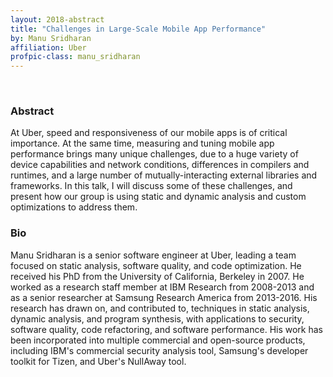 ```yaml
---
layout: 2018-abstract
title: "Challenges in Large-Scale Mobile App Performance"
by: Manu Sridharan
affiliation: Uber
profpic-class: manu_sridharan
---
```


<br/>

### Abstract

At Uber, speed and responsiveness of our mobile apps is of critical importance. At the same time, measuring and tuning mobile app performance brings many unique challenges, due to a huge variety of device capabilities and network conditions, differences in compilers and runtimes, and a large number of mutually-interacting external libraries and frameworks.  In this talk, I will discuss some of these challenges, and present how our group is using static and dynamic analysis and custom optimizations to address them.

### Bio

Manu Sridharan is a senior software engineer at Uber, leading a team focused on static analysis, software quality, and code optimization.  He received his PhD from the University of California, Berkeley in 2007.  He worked as a research staff member at IBM Research from 2008-2013 and as a senior researcher at Samsung Research America from 2013-2016.  His research has drawn on, and contributed to, techniques in static analysis, dynamic analysis, and program synthesis, with applications to security, software quality, code refactoring, and software performance.  His work has been incorporated into multiple commercial and open-source products, including IBM's commercial security analysis tool,  Samsung's developer toolkit for Tizen, and Uber's NullAway tool.


